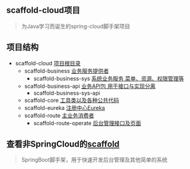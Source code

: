 ## scaffold-cloud项目
> 为Java学习而诞生的spring-cloud脚手架项目

## 项目结构
- scaffold-cloud [项目根目录](#)
    - scaffold-business [业务服务提供者](#)
        - scaffold-business-sys [系统业务服务 菜单、资源、权限管理等](#)
    - scaffold-business-api [业务API包 用于接口与实现分离](#)
        - scaffold-business-sys-api 
    - scaffold-core [工具类以及各种公共代码](#)
    - scaffold-eureka [注册中心Eureka](#)
    - scaffold-route [主业务消费者](#)
        - scaffold-route-operate [后台管理接口及页面](#)

## 查看非SpringCloud的[scaffold](https://github.com/Fatezhang/scaffold) 
> SpringBoot脚手架，用于快速开发后台管理及其他简单的系统
